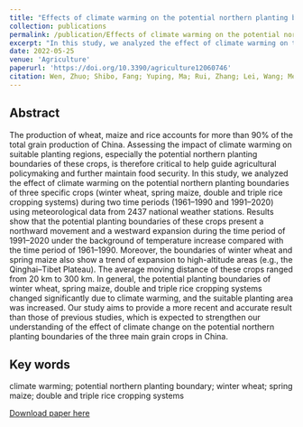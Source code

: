 ```yaml
---
title: "Effects of climate warming on the potential northern planting boundaries of Three Main Grain Crops in China"
collection: publications
permalink: /publication/Effects of climate warming on the potential northern planting boundaries of Three Main Grain Crops in China
excerpt: "In this study, we analyzed the effect of climate warming on the potential northern planting boundaries of three specific crops (winter wheat, spring maize, double and triple rice cropping systems) during two time periods (1961–1990 and 1991–2020) using meteorological data from 2437 national weather stations."#<br/><br/><img src='/wen/images/Agriculture2022.jpg' width='500' height='396'>
date: 2022-05-25
venue: 'Agriculture'
paperurl: 'https://doi.org/10.3390/agriculture12060746'
citation: Wen, Zhuo; Shibo, Fang; Yuping, Ma; Rui, Zhang; Lei, Wang; Mengqian, Li; Jiansu, Zhang; Xinran, Gao. Effects of climate warming on the potential northern planting boundaries of three main grain crops in China. Agriculture, 2022; 12(6), 746.
---
```


## Abstract
The production of wheat, maize and rice accounts for more than 90% of the total grain
production of China. Assessing the impact of climate warming on suitable planting regions, especially
the potential northern planting boundaries of these crops, is therefore critical to help guide agricultural
policymaking and further maintain food security. In this study, we analyzed the effect of climate
warming on the potential northern planting boundaries of three specific crops (winter wheat, spring
maize, double and triple rice cropping systems) during two time periods (1961–1990 and 1991–2020)
using meteorological data from 2437 national weather stations. Results show that the potential
planting boundaries of these crops present a northward movement and a westward expansion during
the time period of 1991–2020 under the background of temperature increase compared with the time
period of 1961–1990. Moreover, the boundaries of winter wheat and spring maize also show a trend
of expansion to high-altitude areas (e.g., the Qinghai–Tibet Plateau). The average moving distance of
these crops ranged from 20 km to 300 km. In general, the potential planting boundaries of winter
wheat, spring maize, double and triple rice cropping systems changed significantly due to climate
warming, and the suitable planting area was increased. Our study aims to provide a more recent and
accurate result than those of previous studies, which is expected to strengthen our understanding of
the effect of climate change on the potential northern planting boundaries of the three main grain
crops in China.

## Key words
climate warming; potential northern planting boundary; winter wheat; spring maize; double and triple rice cropping systems

[Download paper here](https://wenzhuo727.github.io/wen/files/agriculture2022.pdf)



